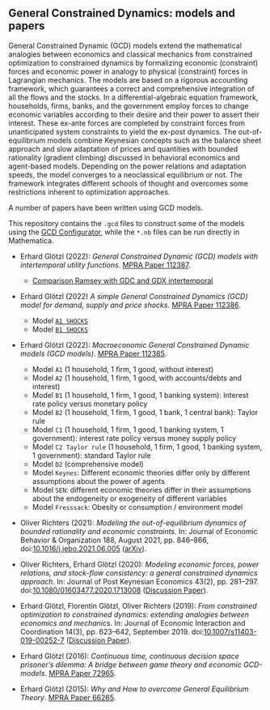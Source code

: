 General Constrained Dynamics: models and papers
-----------------

General Constrained Dynamic (GCD) models extend the mathematical analogies between economics and classical mechanics from constrained optimization to constrained dynamics by formalizing economic (constraint) forces and economic power in analogy to physical (constraint) forces in Lagrangian mechanics. The models are based on a rigorous accounting framework, which guarantees a correct and comprehensive integration of all the flows and the stocks. In a differential-algebraic equation framework, households, firms, banks, and the government employ forces to change economic variables according to their desire and their power to assert their interest. These ex-ante forces are completed by constraint forces from unanticipated system constraints to yield the ex-post dynamics. The out-of-equilibrium models combine Keynesian concepts such as the balance sheet approach and slow adaptation of prices and quantities with bounded rationality (gradient climbing) discussed in behavioral economics and agent-based models. Depending on the power relations and adaptation speeds, the model converges to a neoclassical equilibrium or not. The framework integrates different schools of thought and overcomes some restrictions inherent to optimization approaches.

A number of papers have been written using GCD models.

This repository contains the `.gcd` files to construct some of the models using the [GCD Configurator](https://github.com/lbinter/gcd), while the `*.nb` files can be run directly in Mathematica.

* Erhard Glötzl (2022): <i>General Constrained Dynamic (GCD) models with intertemporal utility functions</i>. [MPRA Paper 112387](https://mpra.ub.uni-muenchen.de/112387/).
  - [Comparison Ramsey with GDC and GDX intertemporal](./Comparison_Ramsey_with_GCD_and_GCD_intertemporal_Version_10.nb)

* Erhard Glötzl (2022) <i>A simple General Constrained Dynamics (GCD) model for demand, supply and price shocks</i>. [MPRA Paper 112386](https://mpra.ub.uni-muenchen.de/112386/).
  - Model [`A1 SHOCKS`](./Model_A1_SHOCKS_Version_24.nb)
  - Model [`B1 SHOCKS`](./Model_B1_SHOCKS_Version_3.ndsolve.nb)

* Erhard Glötzl (2022): <i>Macroeconomic General Constrained Dynamic models (GCD models)</i>. [MPRA Paper 112385](https://mpra.ub.uni-muenchen.de/112385/).
  - Model `A1` (1 household, 1 firm, 1 good, without interest)
  - Model `A2` (1 household, 1 firm, 1 good, with accounts/debts and interest)
  - Model `B1` (1 household, 1 firm, 1 good, 1 banking system): Interest rate policy versus monetary policy
  - Model `B2` (1 household, 1 firm, 1 good, 1 bank, 1 central bank): Taylor rule
  - Model `C1` (1 household, 1 firm, 1 good, 1 banking system, 1 government): interest rate policy versus money supply policy
  - Model `C2 Taylor rule` (1 household, 1 firm, 1 good, 1 banking system, 1 government): standard Taylor rule
  - Model `D2` (comprehensive model)
  - Model `Keynes`: Different economic theories differ only by different assumptions about the power of agents
  - Model `SEN`: different economic theories differ in their assumptions about the endogeneity or exogeneity of different variables
  - Model `Fresssack`: Obesity or consumption / environment model

* Oliver Richters (2021): <i>Modeling the out-of-equilibrium dynamics of bounded rationality and economic constraints</i>. In: Journal of Economic Behavior &amp; Organization 188, August 2021, pp. 846–866, doi:<a href="https://doi.org/10.1016/j.jebo.2021.06.005" target="_blank">10.1016/j.jebo.2021.06.005</a> (<a href="https://arxiv.org/pdf/2106.00483.pdf" target="_blank">arXiv</a>).

* Oliver Richters, Erhard Glötzl (2020): <i>Modeling economic forces, power relations, and stock-flow consistency: a general constrained dynamics approach</i>. In: Journal of Post Keynesian Economics 43(2), pp. 281–297. doi:<a href="https://doi.org/10.1080/01603477.2020.1713008" target="_blank">10.1080/01603477.2020.1713008</a> (<a href="https://uol.de/fileadmin/user_upload/wire/fachgebiete/vwl/V-409-18.pdf" target="_blank">Discussion Paper</a>).</li>

* Erhard Glötzl, Florentin Glötzl, Oliver Richters (2019): <i>From constrained optimization to constrained dynamics: extending analogies between economics and mechanics</i>. In: Journal of Economic Interaction and Coordination 14(3), pp. 623–642, September 2019. doi:<a href="https://doi.org/10.1007/s11403-019-00252-7" target="_blank">10.1007/s11403-019-00252-7</a> (<a href="https://uol.de/fileadmin/user_upload/wire/fachgebiete/vwl/V-405-17.pdf" target="_blank">Discussion Paper</a>).

* Erhard Glötzl (2016): <i>Continuous time, continuous decision space prisoner’s dilemma: A bridge between game theory and economic GCD-models</i>. [MPRA Paper 72965](https://mpra.ub.uni-muenchen.de/72965/).

* Erhard Glötzl (2015): <i>Why and How to overcome General Equilibrium Theory</i>. [MPRA Paper 66265](https://mpra.ub.uni-muenchen.de/66265/).


